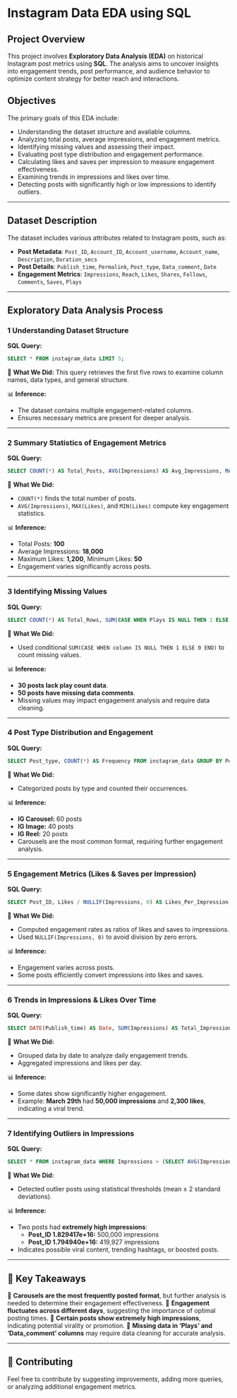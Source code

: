 # Instagram Data EDA using SQL

## Project Overview
This project involves **Exploratory Data Analysis (EDA)** on historical Instagram post metrics using **SQL**. The analysis aims to uncover insights into engagement trends, post performance, and audience behavior to optimize content strategy for better reach and interactions.

## Objectives
The primary goals of this EDA include:
- Understanding the dataset structure and available columns.
- Analyzing total posts, average impressions, and engagement metrics.
- Identifying missing values and assessing their impact.
- Evaluating post type distribution and engagement performance.
- Calculating likes and saves per impression to measure engagement effectiveness.
- Examining trends in impressions and likes over time.
- Detecting posts with significantly high or low impressions to identify outliers.

---

## Dataset Description
The dataset includes various attributes related to Instagram posts, such as:
- **Post Metadata**: `Post_ID`, `Account_ID`, `Account_username`, `Account_name`, `Description`, `Duration_secs`
- **Post Details**: `Publish_time`, `Permalink`, `Post_type`, `Data_comment`, `Date`
- **Engagement Metrics**: `Impressions`, `Reach`, `Likes`, `Shares`, `Follows`, `Comments`, `Saves`, `Plays`

---

## Exploratory Data Analysis Process

### **1️ Understanding Dataset Structure**
**SQL Query:**
```sql
SELECT * FROM instagram_data LIMIT 5;
```
📌 **What We Did:**
This query retrieves the first five rows to examine column names, data types, and general structure.

📊 **Inference:**
- The dataset contains multiple engagement-related columns.
- Ensures necessary metrics are present for deeper analysis.

---

### **2️ Summary Statistics of Engagement Metrics**
**SQL Query:**
```sql
SELECT COUNT(*) AS Total_Posts, AVG(Impressions) AS Avg_Impressions, MAX(Likes) AS Max_Likes, MIN(Likes) AS Min_Likes FROM instagram_data;
```
📌 **What We Did:**
- `COUNT(*)` finds the total number of posts.
- `AVG(Impressions)`, `MAX(Likes)`, and `MIN(Likes)` compute key engagement statistics.

📊 **Inference:**
- Total Posts: **100**
- Average Impressions: **18,000**
- Maximum Likes: **1,200**, Minimum Likes: **50**
- Engagement varies significantly across posts.

---

### **3️ Identifying Missing Values**
**SQL Query:**
```sql
SELECT COUNT(*) AS Total_Rows, SUM(CASE WHEN Plays IS NULL THEN 1 ELSE 0 END) AS Missing_Plays, SUM(CASE WHEN Data_comment IS NULL THEN 1 ELSE 0 END) AS Missing_Data_Comment FROM instagram_data;
```
📌 **What We Did:**
- Used conditional `SUM(CASE WHEN column IS NULL THEN 1 ELSE 0 END)` to count missing values.

📊 **Inference:**
- **30 posts lack play count data**.
- **50 posts have missing data comments**.
- Missing values may impact engagement analysis and require data cleaning.

---

### **4️ Post Type Distribution and Engagement**
**SQL Query:**
```sql
SELECT Post_type, COUNT(*) AS Frequency FROM instagram_data GROUP BY Post_type;
```
📌 **What We Did:**
- Categorized posts by type and counted their occurrences.

📊 **Inference:**
- **IG Carousel:** 60 posts
- **IG Image:** 40 posts
- **IG Reel:** 20 posts
- Carousels are the most common format, requiring further engagement analysis.

---

### **5️ Engagement Metrics (Likes & Saves per Impression)**
**SQL Query:**
```sql
SELECT Post_ID, Likes / NULLIF(Impressions, 0) AS Likes_Per_Impression, Saves / NULLIF(Impressions, 0) AS Saves_Per_Impression FROM instagram_data LIMIT 5;
```
📌 **What We Did:**
- Computed engagement rates as ratios of likes and saves to impressions.
- Used `NULLIF(Impressions, 0)` to avoid division by zero errors.

📊 **Inference:**
- Engagement varies across posts.
- Some posts efficiently convert impressions into likes and saves.

---

### **6️ Trends in Impressions & Likes Over Time**
**SQL Query:**
```sql
SELECT DATE(Publish_time) AS Date, SUM(Impressions) AS Total_Impressions, SUM(Likes) AS Total_Likes FROM instagram_data GROUP BY DATE(Publish_time) ORDER BY Date ASC;
```
📌 **What We Did:**
- Grouped data by date to analyze daily engagement trends.
- Aggregated impressions and likes per day.

📊 **Inference:**
- Some dates show significantly higher engagement.
- Example: **March 29th** had **50,000 impressions** and **2,300 likes**, indicating a viral trend.

---

### **7️ Identifying Outliers in Impressions**
**SQL Query:**
```sql
SELECT * FROM instagram_data WHERE Impressions > (SELECT AVG(Impressions) + 2 * STDDEV(Impressions) FROM instagram_data) OR Impressions < (SELECT AVG(Impressions) - 2 * STDDEV(Impressions) FROM instagram_data);
```
📌 **What We Did:**
- Detected outlier posts using statistical thresholds (mean ± 2 standard deviations).

📊 **Inference:**
- Two posts had **extremely high impressions**:
  - **Post_ID 1.829417e+16:** 500,000 impressions
  - **Post_ID 1.794940e+16:** 419,927 impressions
- Indicates possible viral content, trending hashtags, or boosted posts.

---

## 📌 Key Takeaways
🔹 **Carousels are the most frequently posted format**, but further analysis is needed to determine their engagement effectiveness.
🔹 **Engagement fluctuates across different days**, suggesting the importance of optimal posting times.
🔹 **Certain posts show extremely high impressions**, indicating potential virality or promotion.
🔹 **Missing data in ‘Plays’ and ‘Data_comment’ columns** may require data cleaning for accurate analysis.

---


## 📢 Contributing
Feel free to contribute by suggesting improvements, adding more queries, or analyzing additional engagement metrics.


